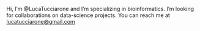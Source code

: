 Hi, I’m @LucaTucciarone and I’m specializing in bioinformatics. I’m looking for collaborations on data-science projects. 
You can reach me at lucatucciarone@gmail.com

<!---
LucaTucciarone/LucaTucciarone is a ✨ special ✨ repository because its `README.md` (this file) appears on your GitHub profile.
You can click the Preview link to take a look at your changes.
--->

